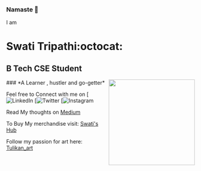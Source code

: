 ### Namaste :pray:<br>
I am <br>
# Swati Tripathi:octocat:<br>
## B Tech CSE Student<br>
<img align='right' src="https://media.giphy.com/media/ieyl9zmCjO4b4t6qoY/giphy.gif" width="230">
### *A Learner , hustler and go-getter* 

Feel free to Connect with me on 
[![LinkedIn](https://www.linkedin.com/in/swati-tripathi-765615187/) [![Twitter](https://twitter.com/SwatiTr06172888) [![Instagram](https://www.instagram.com/tulikan_art/?hl=en)
 
Read My thoughts on [Medium](https://medium.com/@swatitripathi2000)

To Buy My merchandise visit: [Swati's Hub](https://teespring.com/stores/swati-hub)

Follow my passion for art here: [Tulikan_art](https://www.instagram.com/tulikan_art/?hl=en)


<!--
**swati-gwc/swati-gwc** is a ✨ _special_ ✨ repository because its `README.md` (this file) appears on your GitHub profile.

Here are some ideas to get you started:

- 🔭 I’m currently working on ...
- 🌱 I’m currently learning ...
- 👯 I’m looking to collaborate on ...
- 🤔 I’m looking for help with ...
- 💬 Ask me about ...
- 📫 How to reach me: ...
- 😄 Pronouns: ...
- ⚡ Fun fact: ...
-->
